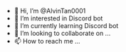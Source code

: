 - 👋 Hi, I’m @AlvinTan0001
- 👀 I’m interested in Discord bot
- 🌱 I’m currently learning Discord bot
- 💞️ I’m looking to collaborate on ...
- 📫 How to reach me ...

<!---
AlvinTan0001/AlvinTan0001 is a ✨ special ✨ repository because its `README.md` (this file) appears on your GitHub profile.
You can click the Preview link to take a look at your changes.
--->
